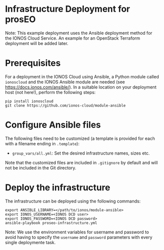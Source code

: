 Infrastructure Deployment for prosEO
====================================


Note: This example deployment uses the Ansible deployment method for the IONOS Cloud Service. An example for an OpenStack
Terraform deployment will be added later.


# Prerequisites

For a deployment in the IONOS Cloud using Ansible, a Python module called `ionoscloud` and the IONOS Ansible module are needed
(see https://docs.ionos.com/ansible/). In a suitable location on your deployment host (not here!), perform the following steps:
```
pip install ionoscloud
git clone https://github.com/ionos-cloud/module-ansible
```


# Configure Ansible files

The following files need to be customized (a template is provided for each with a filename ending in `.template`):
- `group_vars/all.yml`: Set the desired infrastructure names, sizes etc.

Note that the customized files are included in `.gitignore` by default and will not be included in the Git directory.


# Deploy the infrastructure

The infrastructure can be deployed using the following commands:

```
export ANSIBLE_LIBRARY=</path/to/ionos/module-ansible>
export IONOS_USERNAME=<IONOS DCD user>
export IONOS_PASSWORD=<IONOS DCD password>
ansible-playbook proseo-infrastructure.yml
```

Note: We use the environment variables for username and password to avoid having to specify the `username` and `password`
parameters with every single deploymente task.